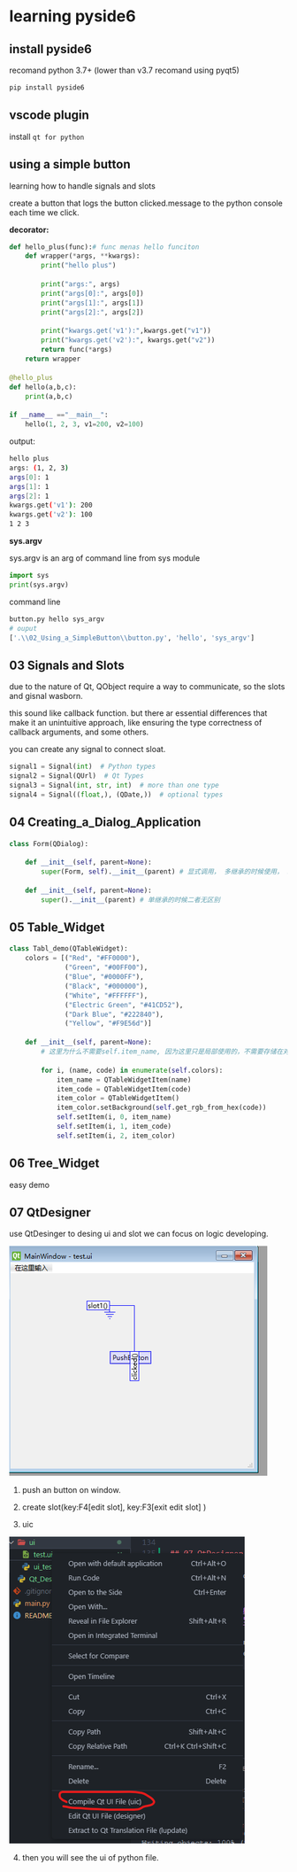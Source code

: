 # learning pyside6

##  install pyside6

recomand python 3.7+ 
(lower than v3.7 recomand using pyqt5)

``` bash
pip install pyside6
```
## vscode plugin

install `qt for python`


## using a simple button

learning how to handle signals and slots

create a button that logs the button clicked.message to the python console each time we click.

**decorator:**

``` python
def hello_plus(func):# func menas hello funciton
    def wrapper(*args, **kwargs):
        print("hello plus")
        
        print("args:", args)
        print("args[0]:", args[0])
        print("args[1]:", args[1])
        print("args[2]:", args[2])

        print("kwargs.get('v1'):",kwargs.get("v1"))
        print("kwargs.get('v2'):", kwargs.get("v2"))
        return func(*args)
    return wrapper

@hello_plus
def hello(a,b,c):
    print(a,b,c)

if __name__ =="__main__":
    hello(1, 2, 3, v1=200, v2=100)

``` 

output:
``` bash
hello plus
args: (1, 2, 3)
args[0]: 1
args[1]: 1
args[2]: 1
kwargs.get('v1'): 200
kwargs.get('v2'): 100
1 2 3
```


**sys.argv**

sys.argv is an arg of command line from sys module

``` python
import sys
print(sys.argv)
```

command line

``` bash
button.py hello sys_argv
# ouput 
['.\\02_Using_a_SimpleButton\\button.py', 'hello', 'sys_argv']
```

## 03 Signals and Slots

due to the nature of Qt, QObject require a way to communicate, so the slots and gisnal wasborn.

this sound like callback function. but there ar essential differences that make it an unintuitive approach, like ensuring the type correctness of callback arguments, and some others.

you can create any signal to connect sloat.

``` python
signal1 = Signal(int)  # Python types
signal2 = Signal(QUrl)  # Qt Types
signal3 = Signal(int, str, int)  # more than one type
signal4 = Signal((float,), (QDate,))  # optional types
```

## 04 Creating_a_Dialog_Application

``` python
class Form(QDialog):

    def __init__(self, parent=None):
        super(Form, self).__init__(parent) # 显式调用， 多继承的时候使用， super为什么传递类还需要传递self对象， 对象和类同时确定才能具体确定。
    
    def __init__(self, parent=None):
        super().__init__(parent) # 单继承的时候二者无区别
```

## 05 Table_Widget

``` python
class Tabl_demo(QTableWidget):
    colors = [("Red", "#FF0000"),
              ("Green", "#00FF00"),
              ("Blue", "#0000FF"),
              ("Black", "#000000"),
              ("White", "#FFFFFF"),
              ("Electric Green", "#41CD52"),
              ("Dark Blue", "#222840"),
              ("Yellow", "#F9E56d")]

    def __init__(self, parent=None):
        # 这里为什么不需要self.item_name, 因为这里只是局部使用的，不需要存储在对象中，对象中使用self前缀的变量表示可以共享访问.

        for i, (name, code) in enumerate(self.colors):
            item_name = QTableWidgetItem(name)
            item_code = QTableWidgetItem(code)
            item_color = QTableWidgetItem()
            item_color.setBackground(self.get_rgb_from_hex(code))
            self.setItem(i, 0, item_name)
            self.setItem(i, 1, item_code)
            self.setItem(i, 2, item_color)
``` 

## 06 Tree_Widget

easy demo

## 07 QtDesigner

use QtDesinger to desing ui and slot we can focus on logic developing.

![](https://raw.githubusercontent.com/fly-t/images/main/blog/README-2023-11-25-23-49-18.png)

1. push an button on window. 
2. create slot(key:F4[edit slot], key:F3[exit edit slot] )

3. uic

![](https://raw.githubusercontent.com/fly-t/images/main/blog/README-2023-11-25-23-51-44.png)

4. then you will see the ui of python file.

